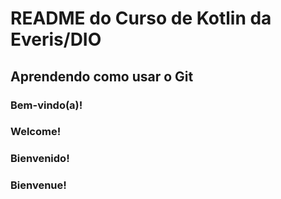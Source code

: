 # README do Curso de Kotlin da Everis/DIO

## Aprendendo como usar o Git

### Bem-vindo(a)!
### Welcome!
### Bienvenido!
### Bienvenue!